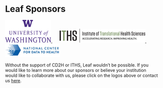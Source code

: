 # Leaf Sponsors

<span style="display:block">
    <a href="https://www.uwmedicine.org/" target="_blank">
        <img src="../../images/uw.png" width="150px" />
    </a>
   &nbsp;&nbsp;&nbsp;&nbsp;&nbsp;
   <a href="https://www.iths.org/investigators/services/bmi/leaf/" target="_blank">
        <img src="../../images/iths.png" width="280px" />
    </a>
   &nbsp;&nbsp;&nbsp;&nbsp;&nbsp;
   <a href="https://ctsa.ncats.nih.gov/cd2h/" target="_blank"> 
        <img src="../../images/cd2h.png" width="180px" />
    </a>
</span>

Without the support of CD2H or ITHS, Leaf wouldn’t be possible. If you would like to learn more about our sponsors or believe your institution would like to collaborate with us, please click on the logos above or contact us <a href="https://rit.uw.edu/leaf-contact" target="_blank">here</a>.